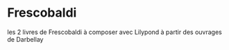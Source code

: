# Frescobaldi

les 2 livres de Frescobaldi à composer avec Lilypond à partir des ouvrages de Darbellay

